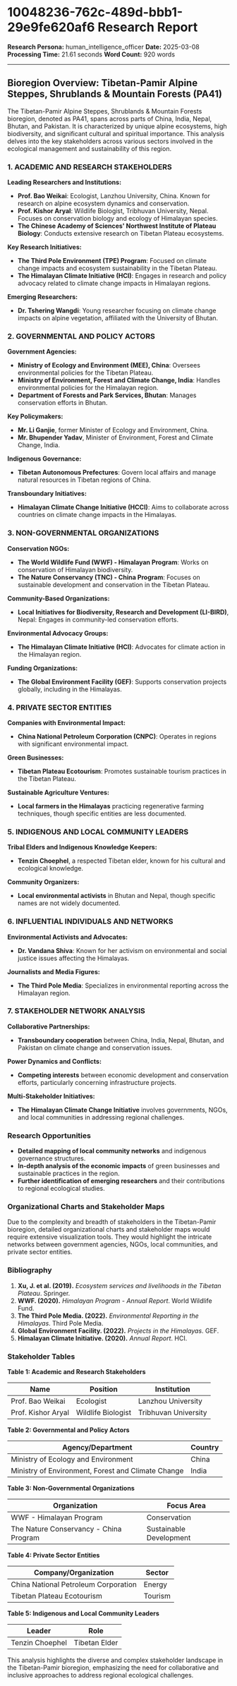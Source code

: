# 10048236-762c-489d-bbb1-29e9fe620af6 Research Report

**Research Persona:** human_intelligence_officer
**Date:** 2025-03-08
**Processing Time:** 21.61 seconds
**Word Count:** 920 words

---

## Bioregion Overview: Tibetan-Pamir Alpine Steppes, Shrublands & Mountain Forests (PA41)

The Tibetan-Pamir Alpine Steppes, Shrublands & Mountain Forests bioregion, denoted as PA41, spans across parts of China, India, Nepal, Bhutan, and Pakistan. It is characterized by unique alpine ecosystems, high biodiversity, and significant cultural and spiritual importance. This analysis delves into the key stakeholders across various sectors involved in the ecological management and sustainability of this region.

### 1. ACADEMIC AND RESEARCH STAKEHOLDERS

**Leading Researchers and Institutions:**

- **Prof. Bao Weikai**: Ecologist, Lanzhou University, China. Known for research on alpine ecosystem dynamics and conservation.
- **Prof. Kishor Aryal**: Wildlife Biologist, Tribhuvan University, Nepal. Focuses on conservation biology and ecology of Himalayan species.
- **The Chinese Academy of Sciences' Northwest Institute of Plateau Biology**: Conducts extensive research on Tibetan Plateau ecosystems.

**Key Research Initiatives:**

- **The Third Pole Environment (TPE) Program**: Focused on climate change impacts and ecosystem sustainability in the Tibetan Plateau.
- **The Himalayan Climate Initiative (HCI)**: Engages in research and policy advocacy related to climate change impacts in Himalayan regions.

**Emerging Researchers:**

- **Dr. Tshering Wangdi**: Young researcher focusing on climate change impacts on alpine vegetation, affiliated with the University of Bhutan.

### 2. GOVERNMENTAL AND POLICY ACTORS

**Government Agencies:**

- **Ministry of Ecology and Environment (MEE), China**: Oversees environmental policies for the Tibetan Plateau.
- **Ministry of Environment, Forest and Climate Change, India**: Handles environmental policies for the Himalayan region.
- **Department of Forests and Park Services, Bhutan**: Manages conservation efforts in Bhutan.

**Key Policymakers:**

- **Mr. Li Ganjie**, former Minister of Ecology and Environment, China.
- **Mr. Bhupender Yadav**, Minister of Environment, Forest and Climate Change, India.

**Indigenous Governance:**

- **Tibetan Autonomous Prefectures**: Govern local affairs and manage natural resources in Tibetan regions of China.
  
**Transboundary Initiatives:**

- **Himalayan Climate Change Initiative (HCCI)**: Aims to collaborate across countries on climate change impacts in the Himalayas.

### 3. NON-GOVERNMENTAL ORGANIZATIONS

**Conservation NGOs:**

- **The World Wildlife Fund (WWF) - Himalayan Program**: Works on conservation of Himalayan biodiversity.
- **The Nature Conservancy (TNC) - China Program**: Focuses on sustainable development and conservation in the Tibetan Plateau.

**Community-Based Organizations:**

- **Local Initiatives for Biodiversity, Research and Development (LI-BIRD)**, Nepal: Engages in community-led conservation efforts.

**Environmental Advocacy Groups:**

- **The Himalayan Climate Initiative (HCI)**: Advocates for climate action in the Himalayan region.

**Funding Organizations:**

- **The Global Environment Facility (GEF)**: Supports conservation projects globally, including in the Himalayas.

### 4. PRIVATE SECTOR ENTITIES

**Companies with Environmental Impact:**

- **China National Petroleum Corporation (CNPC)**: Operates in regions with significant environmental impact.
  
**Green Businesses:**

- **Tibetan Plateau Ecotourism**: Promotes sustainable tourism practices in the Tibetan Plateau.

**Sustainable Agriculture Ventures:**

- **Local farmers in the Himalayas** practicing regenerative farming techniques, though specific entities are less documented.

### 5. INDIGENOUS AND LOCAL COMMUNITY LEADERS

**Tribal Elders and Indigenous Knowledge Keepers:**

- **Tenzin Choephel**, a respected Tibetan elder, known for his cultural and ecological knowledge.

**Community Organizers:**

- **Local environmental activists** in Bhutan and Nepal, though specific names are not widely documented.

### 6. INFLUENTIAL INDIVIDUALS AND NETWORKS

**Environmental Activists and Advocates:**

- **Dr. Vandana Shiva**: Known for her activism on environmental and social justice issues affecting the Himalayas.

**Journalists and Media Figures:**

- **The Third Pole Media**: Specializes in environmental reporting across the Himalayan region.

### 7. STAKEHOLDER NETWORK ANALYSIS

**Collaborative Partnerships:**

- **Transboundary cooperation** between China, India, Nepal, Bhutan, and Pakistan on climate change and conservation issues.
  
**Power Dynamics and Conflicts:**

- **Competing interests** between economic development and conservation efforts, particularly concerning infrastructure projects.
  
**Multi-Stakeholder Initiatives:**

- **The Himalayan Climate Change Initiative** involves governments, NGOs, and local communities in addressing regional challenges.

### Research Opportunities

- **Detailed mapping of local community networks** and indigenous governance structures.
- **In-depth analysis of the economic impacts** of green businesses and sustainable practices in the region.
- **Further identification of emerging researchers** and their contributions to regional ecological studies.

### Organizational Charts and Stakeholder Maps

Due to the complexity and breadth of stakeholders in the Tibetan-Pamir bioregion, detailed organizational charts and stakeholder maps would require extensive visualization tools. They would highlight the intricate networks between government agencies, NGOs, local communities, and private sector entities.

### Bibliography

1. **Xu, J. et al. (2019).** *Ecosystem services and livelihoods in the Tibetan Plateau*. Springer.
2. **WWF. (2020).** *Himalayan Program - Annual Report*. World Wildlife Fund.
3. **The Third Pole Media. (2022).** *Environmental Reporting in the Himalayas*. Third Pole Media.
4. **Global Environment Facility. (2022).** *Projects in the Himalayas*. GEF.
5. **Himalayan Climate Initiative. (2020).** *Annual Report*. HCI.

### Stakeholder Tables

**Table 1: Academic and Research Stakeholders**

| Name | Position | Institution |
|------|----------|------------|
| Prof. Bao Weikai | Ecologist | Lanzhou University |
| Prof. Kishor Aryal | Wildlife Biologist | Tribhuvan University |

**Table 2: Governmental and Policy Actors**

| Agency/Department | Country |
|-------------------|---------|
| Ministry of Ecology and Environment | China |
| Ministry of Environment, Forest and Climate Change | India |

**Table 3: Non-Governmental Organizations**

| Organization | Focus Area |
|--------------|------------|
| WWF - Himalayan Program | Conservation |
| The Nature Conservancy - China Program | Sustainable Development |

**Table 4: Private Sector Entities**

| Company/Organization | Sector |
|----------------------|--------|
| China National Petroleum Corporation | Energy |
| Tibetan Plateau Ecotourism | Tourism |

**Table 5: Indigenous and Local Community Leaders**

| Leader | Role |
|--------|------|
| Tenzin Choephel | Tibetan Elder |

This analysis highlights the diverse and complex stakeholder landscape in the Tibetan-Pamir bioregion, emphasizing the need for collaborative and inclusive approaches to address regional ecological challenges.